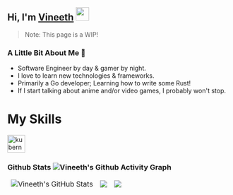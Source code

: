 ## Hi, I'm [Vineeth][website] <img src="https://github.com/TheDudeThatCode/TheDudeThatCode/blob/master/Assets/Hi.gif" width="30">

> Note: This page is a WIP!

### A Little Bit About Me 📎
- Software Engineer by day & gamer by night.
- I love to learn new technologies & frameworks.
- Primarily a Go developer; Learning how to write some Rust!
- If I start talking about anime and/or video games, I probably won't stop.

# My Skills
<p align="left">
<a href="https://getbootstrap.com" target="_blank" rel="noreferrer"><a href="https://kubernetes.io" target="_blank" rel="noreferrer"><img src="https://www.vectorlogo.zone/logos/kubernetes/kubernetes-icon.svg" alt="kubernetes" width="40" height="40"/></a>
</p>

### Github Stats ![Vineeth's Github Activity Graph](https://activity-graph.herokuapp.com/graph?username=vilakshminar&theme=tokyo-night)
<table align="center" border="0" cellpadding="0" cellspacing="0">
    <thead>
        <tr>
            <td><img src="https://github-readme-stats.vercel.app/api?username=vilakshminar&count_private=true&show_icons=true&locale=en&theme=tokyonight" alt="Vineeth's GitHub Stats" /></td>
            <td><img src = "https://github-readme-streak-stats.herokuapp.com?user=vilakshminar&theme=tokyonight&hide_border=true"></td>
            <td><img src = "https://github-readme-streak-stats.herokuapp.com?user=vilakshminar&theme=tokyonight&hide_border=true"></td>
        </tr>
    </thead>
</table>

[website]: https://www.linkedin.com/in/vinitlaks/
